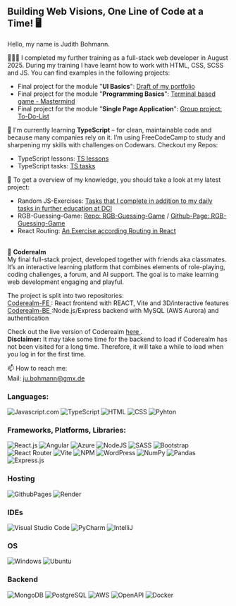 ## Building Web Visions, One Line of Code at a Time! 🖥️

Hello, my name is Judith Bohmann.

👩🏻‍🎓 I completed my further training as a full-stack web developer in August 2025.
During my training I have learnt how to work with HTML, CSS, SCSS and JS. You can find examples in the following projects:
- Final project for the module "<b>UI Basics</b>": <a href="https://github.com/You-Did-Bowman/portfolio">Draft of my portfolio</a>
- Final project for the module "<b>Programming Basics</b>": <a href="https://github.com/You-Did-Bowman/MASTERMIND_digital">Terminal based game - Mastermind</a>
- Final project for the module "<b>Single Page Application</b>": <a href="https://github.com/You-Did-Bowman/Project_To-Do-List">Group project: To-Do-List </a>

🌱 I'm currently learning **TypeScript** – for clean, maintainable code and because many companies rely on it. I’m using FreeCodeCamp to study and sharpening my skills with challenges on Codewars.
Checkout my Repos:
- TypeScript lessons: <a href="https://github.com/You-Did-Bowman/Lesson_Typescript">TS lessons</a>
- TypeScript tasks: <a href="https://github.com/You-Did-Bowman/Exercises_TypeScript">TS tasks</a>


🌳 To get a overview of my knowledge, you should take a look at my latest project:
- Random JS-Exercises: <a href="https://github.com/You-Did-Bowman/JavaScript-Practice">Tasks that I complete in addition to my daily tasks in further education at DCI</a>
- RGB-Guessing-Game: <a href="https://github.com/You-Did-Bowman/RGB_Guessing_Game"> Repo: RGB-Guessing-Game</a> / <a href="https://you-did-bowman.github.io/RGB_Guessing_Game/"> Github-Page: RGB-Guessing-Game</a>
- React Routing: <a href="https://github.com/You-Did-Bowman/2025-02-04_Ex-Routing">An Exercise according Routing in React</a>
<br><br>

🚀 **Coderealm** <br>
My final full-stack project, developed together with friends aka classmates.
It’s an interactive learning platform that combines elements of role-playing, coding challenges, a forum, and AI support. The goal is to make learning web development engaging and playful.

The project is split into two repositories: <br>
<a href="https://github.com/You-Did-Bowman/Coderealm-FE">Coderealm-FE </a>: React frontend with REACT, Vite and 3D/interactive features <br>
<a href="https://github.com/You-Did-Bowman/Coderealm-BE">Coderealm-BE </a>:Node.js/Express backend with MySQL (AWS Aurora) and authentication

Check out the live version of Coderealm <a href="https://coderealm-e7af.onrender.com/"> here </a>.
<br>
**Disclaimer:** It may take some time for the backend to load if Coderealm has not been visited for a long time. Therefore, it will take a while to load when you log in for the first time. 

📫 How to reach me:
<br>
Mail: ju.bohmann@gmx.de


<h3>Languages:</h3>

![Javascript.com] ![TypeScript] ![HTML] ![CSS] ![Pyhton]

<h3>Frameworks, Platforms, Libraries:</h3>

![React.js] ![Angular] ![Azure] ![NodeJS] ![SASS] ![Bootstrap] ![React Router] ![Vite] ![NPM] ![WordPress] ![NumPy] ![Pandas] ![Express.js]  

<h3>Hosting</h3>

![GithubPages] ![Render]

<h3>IDEs</h3>

![Visual Studio Code] ![PyCharm] ![IntelliJ]

<h3>OS</h3>

![Windows] ![Ubuntu]

<h3>Backend</h3>

![MongoDB] ![PostgreSQL] ![AWS] ![OpenAPI] ![Docker]

<!-- MongoDB, MongoDB Compass, Mongoose -->


<!-- Dafür sorgen, dass zu jeder Sprache auch Projekte im Portfolio sind -->



<!-- MARKDOWN LINKS & IMAGES -->
<!-- https://www.markdownguide.org/basic-syntax/#reference-style-links -->
[NodeJS]: https://img.shields.io/badge/Node.js-6DA55F?logo=node.js&logoColor=white
[NPM]: https://img.shields.io/badge/npm-CB3837?logo=npm&logoColor=fff
[Vite]: https://img.shields.io/badge/Vite-646CFF?logo=vite&logoColor=fff
[Pyhton]: https://img.shields.io/badge/Python-3776AB?logo=python&logoColor=fff
[React.js]: https://img.shields.io/badge/React-%2320232a.svg?logo=react&logoColor=%2361DAFB
[Bootstrap]: https://img.shields.io/badge/Bootstrap-7952B3?logo=bootstrap&logoColor=fff
[Javascript.com]: https://img.shields.io/badge/JavaScript-F7DF1E?logo=javascript&logoColor=000
[SASS]: https://img.shields.io/badge/Sass-C69?logo=sass&logoColor=fff
[HTML]: https://img.shields.io/badge/HTML-%23E34F26.svg?logo=html5&logoColor=white
[CSS]: https://img.shields.io/badge/CSS-639?logo=css&logoColor=fff
[WordPress]: https://img.shields.io/badge/WordPress-%2321759B.svg?logo=wordpress&logoColor=white
[GithubPages]: https://img.shields.io/badge/github%20pages-121013?style=for-the-badge&logo=github&logoColor=white
[Render]: https://img.shields.io/badge/Render-%46E3B7.svg?style=for-the-badge&logo=render&logoColor=white
[Visual Studio Code]: https://custom-icon-badges.demolab.com/badge/Visual%20Studio%20Code-0078d7.svg?logo=vsc&logoColor=white
[PyCharm]: https://img.shields.io/badge/PyCharm-000?logo=pycharm&logoColor=fff
[NumPy]: https://img.shields.io/badge/NumPy-4DABCF?logo=numpy&logoColor=fff
[Pandas]: https://img.shields.io/badge/Pandas-150458?logo=pandas&logoColor=fff
[Windows]: https://custom-icon-badges.demolab.com/badge/Windows-0078D6?logo=windows11&logoColor=white
[Ubuntu]: https://img.shields.io/badge/Ubuntu-E95420?logo=ubuntu&logoColor=white
[React Router]: https://img.shields.io/badge/React_Router-CA4245?logo=react-router&logoColor=white
[Express.js]: https://img.shields.io/badge/Express.js-%23404d59.svg?logo=express&logoColor=%2361DAFB
[MongoDB]: https://img.shields.io/badge/MongoDB-%234ea94b.svg?logo=mongodb&logoColor=white
[TypeScript]: https://img.shields.io/badge/TypeScript-3178C6?logo=typescript&logoColor=fff
[Angular]: https://img.shields.io/badge/Angular-%23DD0031.svg?logo=angular&logoColor=white
[AWS]: https://custom-icon-badges.demolab.com/badge/AWS-%23FF9900.svg?logo=aws&logoColor=white
[PostgreSQL]: https://img.shields.io/badge/Postgres-%23316192.svg?logo=postgresql&logoColor=white
[OpenAPI]: https://img.shields.io/badge/OpenAPI-6BA539?logo=openapiinitiative&logoColor=white
[Docker]: https://img.shields.io/badge/Docker-2496ED?logo=docker&logoColor=fff
[Azure]: https://custom-icon-badges.demolab.com/badge/Microsoft%20Azure-0089D6?logo=msazure&logoColor=white
[IntelliJ]: https://img.shields.io/badge/IntelliJIDEA-000000.svg?logo=intellij-idea&logoColor=white

<!--
**You-Did-Bowman/You-Did-Bowman** is a ✨ _special_ ✨ repository because its `README.md` (this file) appears on your GitHub profile.

Here are some ideas to get you started:

- 🔭 I’m currently working on ...
- 🌱 I’m currently learning ...
- 👯 I’m looking to collaborate on ...
- 🤔 I’m looking for help with ...
- 💬 Ask me about ...
- 📫 How to reach me: ...
- 😄 Pronouns: ...
- ⚡ Fun fact: ...
-->

<!-- https://github.com/inttter/md-badges -->
